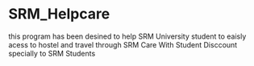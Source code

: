 # SRM_Helpcare
this program has been desined to help SRM University student to eaisly acess to hostel and travel through SRM Care With Student Disccount specially to SRM Students
